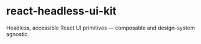 # react-headless-ui-kit
Headless, accessible React UI primitives — composable and design-system agnostic.
